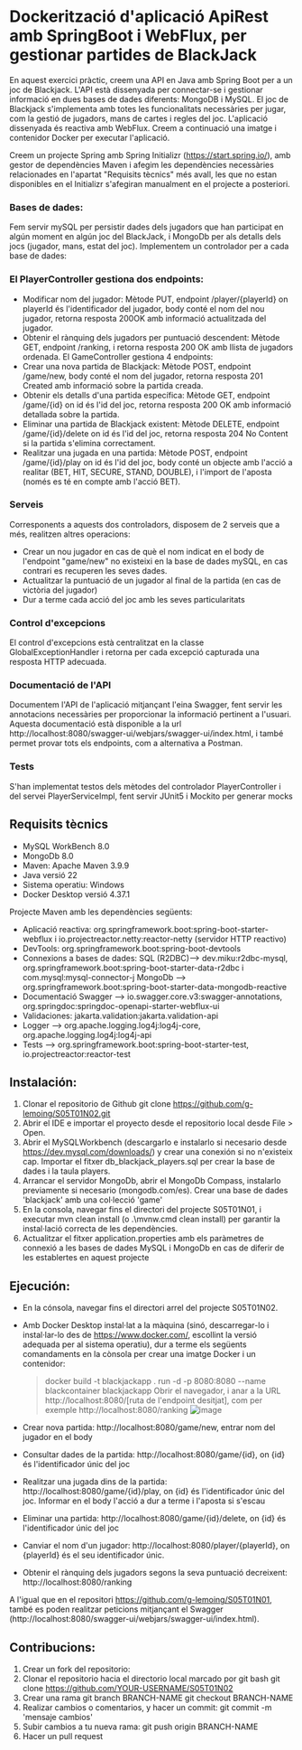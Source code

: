 # Dockerització d'aplicació ApiRest amb SpringBoot i WebFlux, per gestionar partides de BlackJack
En aquest exercici pràctic, creem una API en Java amb Spring Boot per a un joc de Blackjack. L'API està dissenyada per connectar-se i gestionar informació en dues bases de dades diferents: MongoDB i MySQL. El joc de Blackjack s'implementa amb totes les funcionalitats necessàries per jugar, com la gestió de jugadors, mans de cartes i regles del joc. L'aplicació dissenyada és reactiva amb WebFlux. Creem a continuació una imatge i contenidor Docker per executar l'aplicació.

Creem un projecte Spring amb Spring Initializr (https://start.spring.io/), amb gestor de dependències Maven i afegim les dependències necessàries relacionades en l'apartat "Requisits tècnics" més avall, les que no estan disponibles en el Initializr s'afegiran manualment en el projecte a posteriori.

### Bases de dades:
Fem servir mySQL per persistir dades dels jugadors que han participat en algún moment en algún joc del BlackJack, i MongoDb per als detalls dels jocs (jugador, mans, estat del joc). Implementem un controlador per a cada base de dades:
### El PlayerController gestiona dos endpoints:
- Modificar nom del jugador: Mètode PUT, endpoint /player/{playerId} on playerId és l'identificador del jugador, body conté el nom del nou jugador, retorna resposta 200OK amb informació actualitzada del jugador.
- Obtenir el rànquing dels jugadors per puntuació descendent: Mètode GET, endpoint /ranking, i retorna resposta 200 OK amb llista de jugadors ordenada.
El GameController gestiona 4 endpoints:
- Crear una nova partida de Blackjack: Mètode POST, endpoint /game/new, body conté el nom del jugador, retorna resposta 201 Created amb informació sobre la partida creada.
- Obtenir els detalls d'una partida específica: Mètode GET, endpoint /game/{id} on id és l'id del joc, retorna resposta 200 OK amb informació detallada sobre la partida.
- Eliminar una partida de Blackjack existent: Mètode DELETE, endpoint /game/{id}/delete on id és l'id del joc, retorna resposta 204 No Content si la partida s'elimina correctament.
- Realitzar una jugada en una partida: Mètode POST, endpoint /game/{id}/play on id és l'id del joc, body conté un objecte amb l'acció a realitar (BET, HIT, SECURE, STAND, DOUBLE), i l'import de l'aposta (només es té en compte amb l'acció BET).

### Serveis
Corresponents a aquests dos controladors, disposem de 2 serveis que a més, realitzen altres operacions:
- Crear un nou jugador en cas de què el nom indicat en el body de l'endpoint "game/new" no existeixi en la base de dades mySQL, en cas contrari es recuperen les seves dades.
- Actualitzar la puntuació de un jugador al final de la partida (en cas de victòria del jugador)
- Dur a terme cada acció del joc amb les seves particularitats

### Control d'excepcions
El control d'excepcions està centralitzat en la classe GlobalExceptionHandler i retorna per cada excepció capturada una resposta HTTP adecuada.

### Documentació de l'API
Documentem l'API de l'aplicació mitjançant l'eina Swagger, fent servir les annotacions necessàries per proporcionar la informació pertinent a l'usuari. Aquesta documentació està disponible a la url http://localhost:8080/swagger-ui/webjars/swagger-ui/index.html, i també permet provar tots els endpoints, com a alternativa a Postman.

### Tests
S'han implementat testos dels mètodes del controlador PlayerController i del servei PlayerServiceImpl, fent servir JUnit5 i Mockito per generar mocks 
## Requisits tècnics
- MySQL WorkBench 8.0
- MongoDb 8.0
- Maven: Apache Maven 3.9.9
- Java versió 22
- Sistema operatiu: Windows
- Docker Desktop versió 4.37.1

Projecte Maven amb les dependències següents:
- Aplicació reactiva: org.springframework.boot:spring-boot-starter-webflux i io.projectreactor.netty:reactor-netty (servidor HTTP reactivo)
- DevTools: org.springframework.boot:spring-boot-devtools
- Connexions a bases de dades: 
  SQL (R2DBC)--> dev.miku:r2dbc-mysql, org.springframework.boot:spring-boot-starter-data-r2dbc i com.mysql:mysql-connector-j
  MongoDb --> org.springframework.boot:spring-boot-starter-data-mongodb-reactive
- Documentació Swagger --> io.swagger.core.v3:swagger-annotations, org.springdoc:springdoc-openapi-starter-webflux-ui
- Validaciones: jakarta.validation:jakarta.validation-api
- Logger --> org.apache.logging.log4j:log4j-core, org.apache.logging.log4j:log4j-api
- Tests --> org.springframework.boot:spring-boot-starter-test, io.projectreactor:reactor-test
## Instalación: 
1. Clonar el repositorio de Github
git clone https://github.com/g-lemoing/S05T01N02.git
2. Abrir el IDE e importar el proyecto desde el repositorio local desde File > Open.
3. Abrir el MySQLWorkbench (descargarlo e instalarlo si necesario desde https://dev.mysql.com/downloads/) y crear una conexión si no n'existeix cap. Importar el fitxer db_blackjack_players.sql per crear la base de dades i la taula players.
4. Arrancar el servidor MongoDb, abrir el MongoDb Compass, instalarlo previamente si necesario (mongodb.com/es). Crear una base de dades 'blackjack' amb una col·lecció 'game'
5. En la consola, navegar fins el directori del projecte S05T01N01, i executar mvn clean install (o .\mvnw.cmd clean install) per garantir la instal·lació correcta de les dependències.
6. Actualitzar el fitxer application.properties amb els paràmetres de connexió a les bases de dades MySQL i MongoDb en cas de diferir de les establertes en aquest projecte

## Ejecución:
- En la cónsola, navegar fins el directori arrel del projecte S05T01N02.
- Amb Docker Desktop instal·lat a la màquina (sinó, descarregar-lo i instal·lar-lo des de https://www.docker.com/, escollint la versió adequada per al sistema operatiu), dur a terme els següents comandaments en la cònsola per crear una imatge Docker i un contenidor:
  > docker build -t blackjackapp .
  > run -d -p 8080:8080 --name blackcontainer blackjackapp
Obrir el navegador, i anar a la URL http://localhost:8080/[ruta de l'endpoint desitjat], com per exemple http://localhost:8080/ranking
![image](https://github.com/user-attachments/assets/aa7d7220-5b61-4d15-861d-50980a1bd7ac)

- Crear nova partida: http://localhost:8080/game/new, entrar nom del jugador en el body
- Consultar dades de la partida: http://localhost:8080/game/{id}, on {id} és l'identificador únic del joc
- Realitzar una jugada dins de la partida: http://localhost:8080/game/{id}/play, on {id} és l'identificador únic del joc. Informar en el body l'acció a dur a terme i l'aposta si s'escau
- Eliminar una partida: http://localhost:8080/game/{id}/delete, on {id} és l'identificador únic del joc
- Canviar el nom d'un jugador: http://localhost:8080/player/{playerId}, on {playerId} és el seu identificador únic.
- Obtenir el rànquing dels jugadors segons la seva puntuació decreixent: http://localhost:8080/ranking

A l'igual que en el repositori https://github.com/g-lemoing/S05T01N01, també es poden realitzar peticions mitjançant el Swagger (http://localhost:8080/swagger-ui/webjars/swagger-ui/index.html).

## Contribucions:
1. Crear un fork del repositorio: 
2. Clonar el repositorio hacia el directorio local marcado por git bash
 git clone https://github.com/YOUR-USERNAME/S05T01N02
3. Crear una rama
git branch BRANCH-NAME
git checkout BRANCH-NAME
4. Realizar cambios o comentarios, y hacer un commit: git commit -m 'mensaje cambios'
5. Subir cambios a tu nueva rama: git push origin BRANCH-NAME
6. Hacer un pull request

